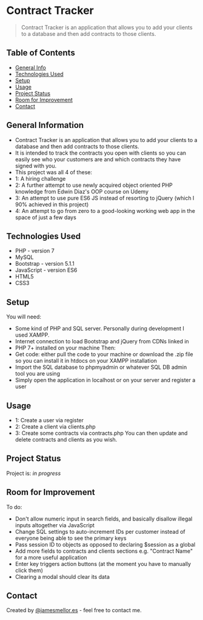 # Contract Tracker
> Contract Tracker is an application that allows you to add your clients to a database and then add contracts to those clients.

## Table of Contents
* [General Info](#general-information)
* [Technologies Used](#technologies-used)
* [Setup](#setup)
* [Usage](#usage)
* [Project Status](#project-status)
* [Room for Improvement](#room-for-improvement)
* [Contact](#contact)


## General Information
- Contract Tracker is an application that allows you to add your clients to a database and then add contracts to those clients.
- It is intended to track the contracts you open with clients so you can easily see who your customers are and which contracts they have signed with you.
- This project was all 4 of these:
- 1: A hiring challenge 
- 2: A further attempt to use newly acquired object oriented PHP knowledge from Edwin Diaz's OOP course on Udemy
- 3: An attempt to use pure ES6 JS instead of resorting to jQuery (which I 90% achieved in this project)
- 4: An attempt to go from zero to a good-looking working web app in the space of just a few days


## Technologies Used
- PHP - version 7
- MySQL
- Bootstrap - version 5.1.1
- JavaScript - version ES6
- HTML5
- CSS3


## Setup
You will need:
- Some kind of PHP and SQL server. Personally during development I used XAMPP.
- Internet connection to load Bootstrap and jQuery from CDNs linked in <head>
- PHP 7+ installed on your machine
Then:
- Get code: either pull the code to your machine or download the .zip file so you can install it in htdocs on your XAMPP installation
- Import the SQL database to phpmyadmin or whatever SQL DB admin tool you are using
- Simply open the application in localhost or on your server and register a user


## Usage
- 1: Create a user via register
- 2: Create a client via clients.php
- 3: Create some contracts via contracts.php
You can then update and delete contracts and clients as you wish.


## Project Status
Project is: _in progress_


## Room for Improvement
To do:
- Don't allow numeric input in search fields, and basically disallow illegal inputs altogether via JavaScript
- Change SQL settings to auto-increment IDs per customer instead of everyone being able to see the primary keys
- Pass session ID to objects as opposed to declaring $session as a global
- Add more fields to contracts and clients sections e.g. "Contract Name" for a more useful application
- Enter key triggers action buttons (at the moment you have to manually click them)
- Clearing a modal should clear its data


## Contact
Created by [@jamesmellor.es](http://jamesmellor.es/) - feel free to contact me.
  
